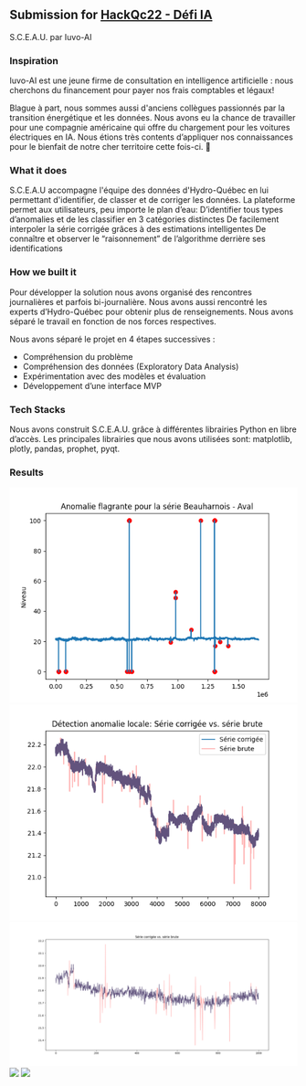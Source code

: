 ## Submission for [HackQc22 - Défi IA](https://hackqc-2022.devpost.com/)
S.C.E.A.U. par Iuvo-AI

### Inspiration

Iuvo-AI est une jeune firme de consultation en intelligence artificielle : nous cherchons du financement pour payer nos frais comptables et légaux! 

Blague à part, nous sommes aussi d'anciens collègues passionnés par la transition énergétique et les données. Nous avons eu la chance de travailler pour une compagnie américaine qui offre du chargement pour les voitures électriques en IA. Nous étions très contents d’appliquer nos connaissances pour le bienfait de notre cher territoire cette fois-ci. 🙂

### What it does

S.C.E.A.U accompagne l'équipe des données d'Hydro-Québec en lui permettant d'identifier, de classer et de corriger les données. 
La plateforme permet aux utilisateurs, peu importe le plan d’eau:
D’identifier tous types d’anomalies et de les classifier en 3 catégories distinctes
De facilement interpoler la série corrigée grâces à des estimations intelligentes
De connaître et observer le “raisonnement” de l’algorithme derrière ses identifications

### How we built it

Pour développer la solution nous avons organisé des rencontres journalières et parfois bi-journalière. Nous avons aussi rencontré les experts d’Hydro-Québec pour obtenir plus de renseignements. Nous avons séparé le travail en fonction de nos forces respectives. 

Nous avons séparé le projet en 4 étapes successives : 
- Compréhension du problème
- Compréhension des données (Exploratory Data Analysis)
- Expérimentation avec des modèles et évaluation
- Développement d’une interface MVP

### Tech Stacks
Nous avons construit S.C.E.A.U. grâce à différentes librairies Python en libre d’accès. Les principales librairies que nous avons utilisées sont: matplotlib, plotly, pandas, prophet, pyqt. 

### Results

<img src="https://github.com/simdage/hack-qc/blob/main/results/anomalie_flagrante.png">

<img src="https://github.com/simdage/hack-qc/blob/main/results/anomalie_locale.png">

<img src="https://github.com/simdage/hack-qc/blob/main/results/anomalie_locale1.png">

<img src="https://github.com/simdage/hack-qc/blob/main/results/https://github.com/simdage/hack-qc/blob/main/results/series_temporelle_beau.png">

<img src="https://github.com/simdage/hack-qc/blob/main/results/https://github.com/simdage/hack-qc/blob/main/results/corrected_vs_validated.png">

